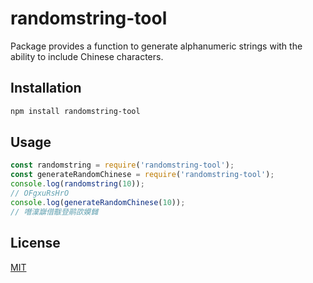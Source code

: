 # randomstring-tool
Package provides a function to generate alphanumeric strings with the ability to include Chinese characters.

## Installation

```bash
npm install randomstring-tool
```

## Usage

```javascript
const randomstring = require('randomstring-tool');
const generateRandomChinese = require('randomstring-tool');
console.log(randomstring(10));
// OFgxuRsHrO
console.log(generateRandomChinese(10));
// 噆澟巐借黻登鹝欩嫫雠
```

## License

[MIT](https://choosealicense.com/licenses/mit/)
